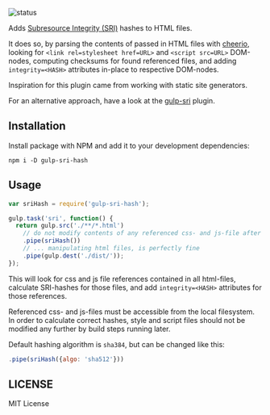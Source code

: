 ![status](https://secure.travis-ci.org/macedigital/gulp-sri-hash.svg?branch=master)

Adds [Subresource Integrity (SRI)](https://developer.mozilla.org/en-US/docs/Web/Security/Subresource_Integrity) hashes to HTML files.

It does so, by parsing the contents of passed in HTML files with [cheerio](https://github.com/cheeriojs/cheerio), looking for `<link rel=stylesheet href=URL>` and `<script src=URL>` DOM-nodes, computing checksums for found referenced files, and adding `integrity=<HASH>` attributes in-place to respective DOM-nodes.

Inspiration for this plugin came from working with static site generators. 

For an alternative approach, have a look at the [gulp-sri](https://github.com/mathisonian/gulp-sri) plugin.

## Installation

Install package with NPM and add it to your development dependencies:

`npm i -D gulp-sri-hash`

## Usage

```js
var sriHash = require('gulp-sri-hash');

gulp.task('sri', function() {
  return gulp.src('./**/*.html')
    // do not modify contents of any referenced css- and js-file after this task ...
    .pipe(sriHash())
    // ... manipulating html files, is perfectly fine
    .pipe(gulp.dest('./dist/'));
});
```

This will look for css and js file references contained in all html-files, calculate SRI-hashes for those files, and add `integrity=<HASH>` attributes for those references.

Referenced css- and js-files must be accessible from the local filesystem. In order to calculate correct hashes, style and script files should not be modified any further by build steps running later.

Default hashing algorithm is `sha384`, but can be changed like this:

```js
.pipe(sriHash({algo: 'sha512'}))
```

## LICENSE

MIT License